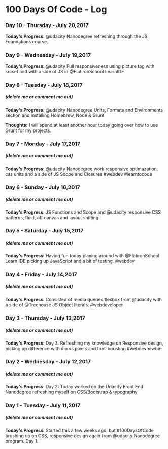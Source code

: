 # 100 Days Of Code - Log


### Day 10 - Thursday - July 20,2017
**Today's Progress**:  @udacity Nanodegree refreshing through the JS Foundations course.

### Day 9 - Wednesday - July 19,2017
**Today's Progress**:  @udacity Full responsiveness using picture tag with srcset and with a side of JS in @FlatironSchool LearnIDE

### Day 8 - Tuesday - July 18,2017
##### (delete me or comment me out)

**Today's Progress**:  @udacity Nanodegree Units, Formats and Environments section and installing Homebrew, Node & Grunt

**Thoughts:** I will spend at least another hour today going over how to use Grunt for my projects.

<!--**Link to work:** [Calculator App](http://www.example.com)-->
### Day 7 - Monday - July 17,2017
##### (delete me or comment me out)

**Today's Progress**: @udacity Nanodegree work responsive optimazation, css units and a side of JS Scope and Closures #webdev #learntocode

### Day 6 - Sunday - July 16,2017
##### (delete me or comment me out)

**Today's Progress**:  JS Functions and Scope and @udacity responsive CSS patterns, fluid, off canvas and layout shifting

### Day 5 - Saturday - July 15,2017
##### (delete me or comment me out)

**Today's Progress**:  Having fun today playing around with @FlatironSchool Learn IDE picking up JavaScript and a bit of testing. #webdev


### Day 4 - Friday - July 14,2017
##### (delete me or comment me out)

**Today's Progress**: Consisted of media queries flexbox from @udacity with a side of @Treehouse JS Object literals. #webdeveloper

### Day 3 - Thursday - July 13,2017
##### (delete me or comment me out)

**Today's Progress**: Day 3: Refreshing my knowledge on Responsive design, picking up difference with dip vs pixels and font-boosting #webdevnewbie


### Day 2 - Wednesday - July 12,2017
##### (delete me or comment me out)

**Today's Progress**: Day 2: Today worked on the Udacity Front End Nanodegree refreshing myself on CSS/Bootstrap & typography

### Day 1 - Tuesday - July 11,2017
##### (delete me or comment me out)

**Today's Progress**: Started this a few weeks ago, but #100DaysOfCode brushing up on CSS, responsive design again from @udacity Nanodegree program. Day 1.
